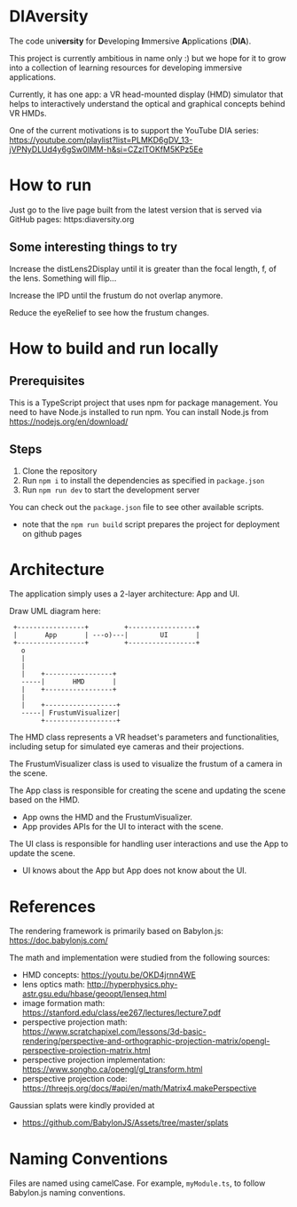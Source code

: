 # DIAversity

The code uni**versity** for **D**eveloping **I**mmersive **A**pplications (**DIA**).

This project is currently ambitious in name only :) but we hope for it to grow into a collection of learning resources for developing immersive applications.

Currently, it has one app: a VR head-mounted display (HMD) simulator that helps to interactively understand the optical and graphical concepts behind VR HMDs.

One of the current motivations is to support the YouTube DIA series: https://youtube.com/playlist?list=PLMKD6gDV_13-jVPNyDLUd4y6gSw0lMM-h&si=CZzlTOKfM5KPz5Ee

# How to run

Just go to the live page built from the latest version that is served via GitHub pages: https:diaversity.org

## Some interesting things to try

Increase the distLens2Display until it is greater than the focal length, f, of the lens. Something will flip...

Increase the IPD until the frustum do not overlap anymore.

Reduce the eyeRelief to see how the frustum changes.

# How to build and run locally

## Prerequisites

This is a TypeScript project that uses npm for package management. You need to have Node.js installed to run npm. You can install Node.js from https://nodejs.org/en/download/

## Steps

1. Clone the repository
2. Run `npm i` to install the dependencies as specified in `package.json`
3. Run `npm run dev` to start the development server

You can check out the `package.json` file to see other available scripts.
- note that the `npm run build` script prepares the project for deployment on github pages

# Architecture

The application simply uses a 2-layer architecture: App and UI.

Draw UML diagram here:
```
 +-----------------+         +-----------------+
 |       App       | ---o)---|        UI       |
 +-----------------+         +-----------------+
   o
   |
   |
   |    +-----------------+
   -----|       HMD       |
   |    +-----------------+
   |
   |    +------------------+
   -----| FrustumVisualizer|
        +------------------+
```

The HMD class represents a VR headset's parameters and functionalities, including setup for simulated eye cameras and their projections.

The FrustumVisualizer class is used to visualize the frustum of a camera in the scene.

The App class is responsible for creating the scene and updating the scene based on the HMD.
- App owns the HMD and the FrustumVisualizer.
- App provides APIs for the UI to interact with the scene.

The UI class is responsible for handling user interactions and use the App to update the scene.
- UI knows about the App but App does not know about the UI.

# References

The rendering framework is primarily based on Babylon.js:
https://doc.babylonjs.com/

The math and implementation were studied from the following sources:
- HMD concepts: https://youtu.be/OKD4jrnn4WE
- lens optics math: http://hyperphysics.phy-astr.gsu.edu/hbase/geoopt/lenseq.html
- image formation math: https://stanford.edu/class/ee267/lectures/lecture7.pdf
- perspective projection math: https://www.scratchapixel.com/lessons/3d-basic-rendering/perspective-and-orthographic-projection-matrix/opengl-perspective-projection-matrix.html
- perspective projection implementation: https://www.songho.ca/opengl/gl_transform.html
- perspective projection code: https://threejs.org/docs/#api/en/math/Matrix4.makePerspective

Gaussian splats were kindly provided at 
- https://github.com/BabylonJS/Assets/tree/master/splats

# Naming Conventions

Files are named using camelCase. For example, `myModule.ts`, to follow Babylon.js naming conventions.
